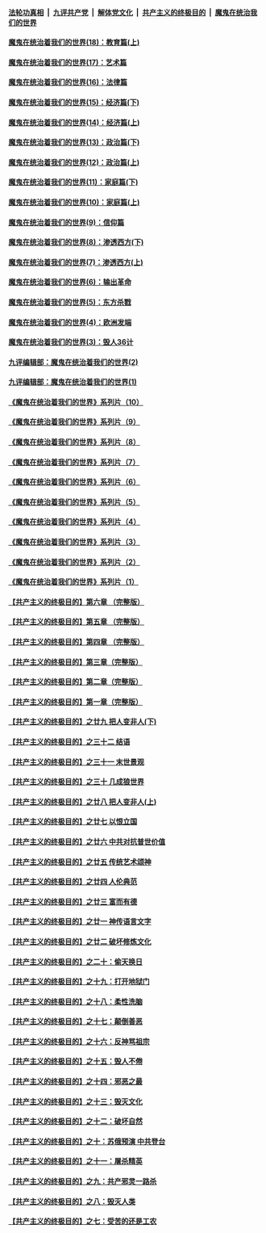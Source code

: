 

####  [法轮功真相](../../../../basic/blob/master/README.md?t=10291402) &nbsp;|&nbsp; [九评共产党](../../../../9ping.md/blob/master/README.md?t=10291402) &nbsp;|&nbsp; [解体党文化](../../../../jtdwh.md/blob/master/README.md?t=10291402)  &nbsp;|&nbsp; [共产主义的终极目的](../../../../gczydzjmd.md/blob/master/README.md?t=10291402) &nbsp;|&nbsp; [魔鬼在统治我们的世界](../../../../mgztzwmdsj.md/blob/master/README.md?t=10291402) 

#### [魔鬼在统治着我们的世界(18)：教育篇(上)](../pages/nsc422/n10526970.md?t=10291402) 

#### [魔鬼在统治着我们的世界(17)：艺术篇](../pages/nsc422/n10499093.md?t=10291402) 

#### [魔鬼在统治着我们的世界(16)：法律篇](../pages/nsc422/n10485969.md?t=10291402) 

#### [魔鬼在统治着我们的世界(15)：经济篇(下)](../pages/nsc422/n10469975.md?t=10291402) 

#### [魔鬼在统治着我们的世界(14)：经济篇(上)](../pages/nsc422/n10457370.md?t=10291402) 

#### [魔鬼在统治着我们的世界(13)：政治篇(下)](../pages/nsc422/n10448270.md?t=10291402) 

#### [魔鬼在统治着我们的世界(12)：政治篇(上)](../pages/nsc422/n10444576.md?t=10291402) 

#### [魔鬼在统治着我们的世界(11)：家庭篇(下)](../pages/nsc422/n10440961.md?t=10291402) 

#### [魔鬼在统治着我们的世界(10)：家庭篇(上)](../pages/nsc422/n10435448.md?t=10291402) 

#### [魔鬼在统治着我们的世界(9)：信仰篇](../pages/nsc422/n10432159.md?t=10291402) 

#### [魔鬼在统治着我们的世界(8)：渗透西方(下)](../pages/nsc422/n10429603.md?t=10291402) 

#### [魔鬼在统治着我们的世界(7)：渗透西方(上)](../pages/nsc422/n10426013.md?t=10291402) 

#### [魔鬼在统治着我们的世界(6)：输出革命](../pages/nsc422/n10421536.md?t=10291402) 

#### [魔鬼在统治着我们的世界(5)：东方杀戮](../pages/nsc422/n10417707.md?t=10291402) 

#### [魔鬼在统治着我们的世界(4)：欧洲发端](../pages/nsc422/n10414890.md?t=10291402) 

#### [魔鬼在统治着我们的世界(3)：毁人36计](../pages/nsc422/n10411583.md?t=10291402) 

#### [九评编辑部：魔鬼在统治着我们的世界(2)](../pages/nsc422/n10410036.md?t=10291402) 

#### [九评编辑部：魔鬼在统治着我们的世界(1)](../pages/nsc422/n10406825.md?t=10291402) 

#### [《魔鬼在统治着我们的世界》系列片（10）](../pages/nsc422/n12292670.md?t=10291402) 

#### [《魔鬼在统治着我们的世界》系列片（9）](../pages/nsc422/n12290859.md?t=10291402) 

#### [《魔鬼在统治着我们的世界》系列片（8）](../pages/nsc422/n12287445.md?t=10291402) 

#### [《魔鬼在统治着我们的世界》系列片（7）](../pages/nsc422/n12283425.md?t=10291402) 

#### [《魔鬼在统治着我们的世界》系列片（6）](../pages/nsc422/n12282314.md?t=10291402) 

#### [《魔鬼在统治着我们的世界》系列片（5）](../pages/nsc422/n12281419.md?t=10291402) 

#### [《魔鬼在统治着我们的世界》系列片（4）](../pages/nsc422/n12274024.md?t=10291402) 

#### [《魔鬼在统治着我们的世界》系列片（3）](../pages/nsc422/n12271322.md?t=10291402) 

#### [《魔鬼在统治着我们的世界》系列片（2）](../pages/nsc422/n12269049.md?t=10291402) 

#### [《魔鬼在统治着我们的世界》系列片（1）](../pages/nsc422/n12267575.md?t=10291402) 

#### [【共产主义的终极目的】第六章 （完整版）](../pages/nsc422/n11428913.md?t=10291402) 

#### [【共产主义的终极目的】第五章 （完整版）](../pages/nsc422/n11428912.md?t=10291402) 

#### [【共产主义的终极目的】第四章 （完整版）](../pages/nsc422/n11428907.md?t=10291402) 

#### [【共产主义的终极目的】第三章（完整版）](../pages/nsc422/n11428848.md?t=10291402) 

#### [【共产主义的终极目的】第二章（完整版）](../pages/nsc422/n11428831.md?t=10291402) 

#### [【共产主义的终极目的】第一章（完整版）](../pages/nsc422/n11417651.md?t=10291402) 

#### [【共产主义的终极目的】之廿九 把人变非人(下)](../pages/nsc422/n11344140.md?t=10291402) 

#### [【共产主义的终极目的】之三十二 结语](../pages/nsc422/n11360535.md?t=10291402) 

#### [【共产主义的终极目的】之三十一 末世景观](../pages/nsc422/n11351129.md?t=10291402) 

#### [【共产主义的终极目的】之三十 几成狼世界](../pages/nsc422/n11348280.md?t=10291402) 

#### [【共产主义的终极目的】之廿八 把人变非人(上)](../pages/nsc422/n11340492.md?t=10291402) 

#### [【共产主义的终极目的】之廿七 以恨立国](../pages/nsc422/n11336944.md?t=10291402) 

#### [【共产主义的终极目的】之廿六 中共对抗普世价值](../pages/nsc422/n11324785.md?t=10291402) 

#### [【共产主义的终极目的】之廿五 传统艺术颂神](../pages/nsc422/n11296396.md?t=10291402) 

#### [【共产主义的终极目的】之廿四 人伦典范](../pages/nsc422/n11296397.md?t=10291402) 

#### [【共产主义的终极目的】之廿三 富而有德](../pages/nsc422/n11283598.md?t=10291402) 

#### [【共产主义的终极目的】之廿一 神传语言文字](../pages/nsc422/n11263265.md?t=10291402) 

#### [【共产主义的终极目的】之廿二 破坏修炼文化](../pages/nsc422/n11245728.md?t=10291402) 

#### [【共产主义的终极目的】之二十：偷天换日](../pages/nsc422/n11238846.md?t=10291402) 

#### [【共产主义的终极目的】之十九：打开地狱门](../pages/nsc422/n11206376.md?t=10291402) 

#### [【共产主义的终极目的】之十八：柔性洗脑](../pages/nsc422/n11199994.md?t=10291402) 

#### [【共产主义的终极目的】之十七：颠倒善恶](../pages/nsc422/n11179782.md?t=10291402) 

#### [【共产主义的终极目的】之十六：反神骂祖宗](../pages/nsc422/n11166798.md?t=10291402) 

#### [【共产主义的终极目的】之十五：毁人不倦](../pages/nsc422/n11166792.md?t=10291402) 

#### [【共产主义的终极目的】之十四：邪恶之最](../pages/nsc422/n11150249.md?t=10291402) 

#### [【共产主义的终极目的】之十三：毁灭文化](../pages/nsc422/n11135227.md?t=10291402) 

#### [【共产主义的终极目的】之十二：破坏自然](../pages/nsc422/n11135214.md?t=10291402) 

#### [【共产主义的终极目的】之十：苏俄预演 中共登台](../pages/nsc422/n11118424.md?t=10291402) 

#### [【共产主义的终极目的】之十一：屠杀精英](../pages/nsc422/n11118442.md?t=10291402) 

#### [【共产主义的终极目的】之九：共产邪灵一路杀](../pages/nsc422/n11114139.md?t=10291402) 

#### [【共产主义的终极目的】之八：毁灭人类](../pages/nsc422/n11108503.md?t=10291402) 

#### [【共产主义的终极目的】之七：受苦的还是工农](../pages/nsc422/n11101809.md?t=10291402) 

